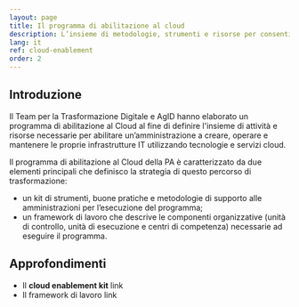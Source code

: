 ```yaml
---
layout: page
title: Il programma di abilitazione al cloud
description: L’insieme di metodologie, strumenti e risorse per consentire alle amministrazioni di trasformare i propri servizi utilizznado le tecnologie di cloud computing.
lang: it
ref: cloud-enablement
order: 2
---
```


## Introduzione

Il Team per la Trasformazione Digitale e AgID hanno elaborato un programma di
abilitazione al Cloud al fine di definire l'insieme di attività e risorse necessarie
per abilitare un’amministrazione a creare, operare e mantenere le proprie infrastrutture IT 
utilizzando tecnologie e servizi cloud.

Il programma di abilitazione al Cloud della PA è caratterizzato da due elementi 
principali che definisco la strategia di questo percorso di trasformazione:

- un kit di strumenti, buone pratiche e metodologie di supporto alle
  amministrazioni per l’esecuzione del programma;
- un framework di lavoro che descrive le componenti organizzative (unità di
  controllo, unità di esecuzione e centri di competenza)  necessarie ad
  eseguire il programma.

## Approfondimenti

- Il **cloud enablement kit**  link 
- Il framework di lavoro link 

